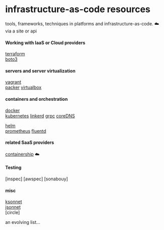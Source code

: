 # infrastructure-as-code resources
tools, frameworks, techniques in platforms and infrastructure-as-code. 
:cloud:  via a site or api

#### Working with IaaS or Cloud providers

[terraform](https://www.terraform.io)  
[boto3](https://boto3.readthedocs.io/en/latest/)  


#### servers and server virtualization

[vagrant](https://www.vagrantup.com)  
[packer](https://www.packer.io)
[virtualbox](https://www.virtualbox.org)  


#### containers and orchestration

[docker](https://docs.docker.com)  
[kubernetes](https://kubernetes.io)
[linkerd](https://linkerd.io)
[grpc](https://grpc.io)
[coreDNS](https://coredns.io)

[helm](https://helm.sh)  
[prometheus](https://prometheus.io)
[fluentd](https://www.fluentd.org)



#### related SaaS providers

[containership](https://www.containership.io) :cloud:  


#### Testing

[inspec]
[awspec]
[sonabouy]

#### misc

[ksonnet](http://ksonnet.heptio.com)  
[jsonnet](http://jsonnet.org)  
[circle]

an evolving list...